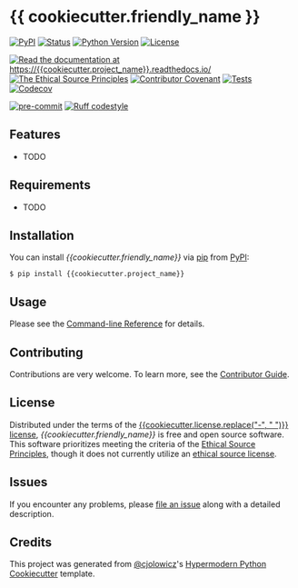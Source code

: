# {{ cookiecutter.friendly_name }}

[![PyPI](https://img.shields.io/pypi/v/{{cookiecutter.project_name}}.svg)][pypi status]
[![Status](https://img.shields.io/pypi/status/{{cookiecutter.project_name}}.svg)][pypi status]
[![Python Version](https://img.shields.io/pypi/pyversions/{{cookiecutter.project_name}})][pypi status]
[![License](https://img.shields.io/pypi/l/{{cookiecutter.project_name}})][license]

[![Read the documentation at https://{{cookiecutter.project_name}}.readthedocs.io/](https://img.shields.io/readthedocs/{{cookiecutter.project_name}}/latest.svg?label=Read%20the%20Docs)][read the docs]
[![The Ethical Source Principles](https://img.shields.io/badge/ethical-source-%23bb8c3c?labelColor=393162)][ethical source]
[![Contributor Covenant](https://img.shields.io/badge/Contributor%20Covenant-2.0-4baaaa.svg)][contributor covenant]
[![Tests](https://github.com/{{cookiecutter.github_user}}/{{cookiecutter.project_name}}/workflows/Tests/badge.svg)][tests]
[![Codecov](https://codecov.io/gh/{{cookiecutter.github_user}}/{{cookiecutter.project_name}}/branch/main/graph/badge.svg)][codecov]

[![pre-commit](https://img.shields.io/badge/pre--commit-enabled-brightgreen?logo=pre-commit&logoColor=white)][pre-commit]
[![Ruff codestyle][ruff badge]][ruff project]

[pypi status]: https://pypi.org/project/{{cookiecutter.project_name}}/
[ethical source]: https://ethicalsource.dev/principles/
[read the docs]: https://{{cookiecutter.project_name}}.readthedocs.io/
[tests]: https://github.com/{{cookiecutter.github_user}}/{{cookiecutter.project_name}}/actions?workflow=Tests
[codecov]: https://app.codecov.io/gh/{{cookiecutter.github_user}}/{{cookiecutter.project_name}}
[pre-commit]: https://github.com/pre-commit/pre-commit
[ruff badge]: https://img.shields.io/endpoint?url=https://raw.githubusercontent.com/astral-sh/ruff/main/assets/badge/v2.json
[ruff project]: https://github.com/charliermarsh/ruff

## Features

- TODO

## Requirements

- TODO

## Installation

You can install _{{cookiecutter.friendly_name}}_ via [pip] from [PyPI]:

```console
$ pip install {{cookiecutter.project_name}}
```

## Usage

Please see the [Command-line Reference] for details.

## Contributing

Contributions are very welcome.
To learn more, see the [Contributor Guide].

## License

Distributed under the terms of the [{{cookiecutter.license.replace("-", " ")}} license][license],
_{{cookiecutter.friendly_name}}_ is free and open source software. This software prioritizes meeting the criteria of the [Ethical Source Principles][ethical source], though it does not currently utilize an [ethical source license][].

## Issues

If you encounter any problems,
please [file an issue] along with a detailed description.

## Credits

This project was generated from [@cjolowicz]'s [Hypermodern Python Cookiecutter] template.

[@cjolowicz]: https://github.com/cjolowicz
[pypi]: https://pypi.org/
[hypermodern python cookiecutter]: https://github.com/cjolowicz/cookiecutter-hypermodern-python
[file an issue]: https://github.com/{{cookiecutter.github_user}}/{{cookiecutter.project_name}}/issues
[pip]: https://pip.pypa.io/
[ethical source license]: https://ethicalsource.dev/faq/#what-is-an-ethical-license-for-open-source

<!-- github-only -->

[license]: ./LICENSE
[contributor guide]: ./CONTRIBUTING.md
[contributor covenant]: ./CODE_OF_CONDUCT.md
[command-line reference]: https://{{cookiecutter.project_name}}.readthedocs.io/en/latest/usage.html

